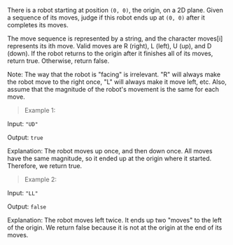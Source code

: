 There is a robot starting at position `(0, 0)`, the origin, on a 2D plane. Given a sequence of its moves, judge
if this robot ends up at `(0, 0)` after it completes its moves.

The move sequence is represented by a string, and the character moves[i] represents its ith move.
Valid moves are R (right), L (left), U (up), and D (down).
If the robot returns to the origin after it finishes all of its moves, return true. Otherwise, return false.

Note: The way that the robot is "facing" is irrelevant. "R" will always make the robot move to the
right once, "L" will always make it move left, etc. Also, assume that the magnitude of the robot's
movement is the same for each move.

>Example 1:

Input: `"UD"`

Output: `true`

Explanation: The robot moves up once, and then down once. All moves have the same magnitude, so
it ended up at the origin where it started. Therefore, we return true.

>Example 2:

Input: `"LL"`

Output: `false`

Explanation: The robot moves left twice. It ends up two "moves" to the left of the origin. We return
false because it is not at the origin at the end of its moves.

